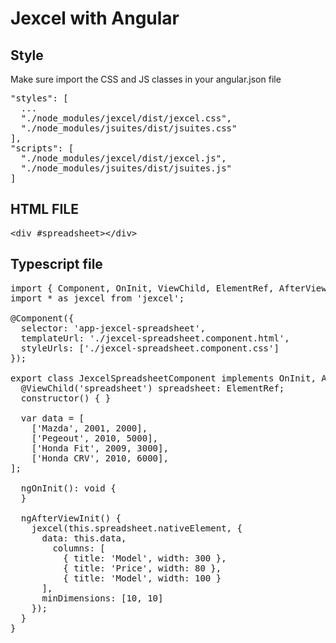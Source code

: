 # Jexcel with Angular

## Style

Make sure import the CSS and JS classes in your angular.json file

<pre>
"styles": [
  ...
  "./node_modules/jexcel/dist/jexcel.css",
  "./node_modules/jsuites/dist/jsuites.css"
],
"scripts": [
  "./node_modules/jexcel/dist/jexcel.js",
  "./node_modules/jsuites/dist/jsuites.js"
]
</pre>

## HTML FILE

<pre>
&#60;div #spreadsheet>&#60;/div>
</pre>

## Typescript file

<pre>
import { Component, OnInit, ViewChild, ElementRef, AfterViewInit } from '@angular/core';
import * as jexcel from 'jexcel';

@Component({
  selector: 'app-jexcel-spreadsheet',
  templateUrl: './jexcel-spreadsheet.component.html',
  styleUrls: ['./jexcel-spreadsheet.component.css']
});

export class JexcelSpreadsheetComponent implements OnInit, AfterViewInit {
  @ViewChild('spreadsheet') spreadsheet: ElementRef;
  constructor() { }

  var data = [
    ['Mazda', 2001, 2000],
    ['Pegeout', 2010, 5000],
    ['Honda Fit', 2009, 3000],
    ['Honda CRV', 2010, 6000],
];

  ngOnInit(): void {
  }

  ngAfterViewInit() {
    jexcel(this.spreadsheet.nativeElement, {
      data: this.data,
        columns: [
          { title: 'Model', width: 300 },
          { title: 'Price', width: 80 },
          { title: 'Model', width: 100 }
      ],
      minDimensions: [10, 10]
    });
  }
}
</pre>
